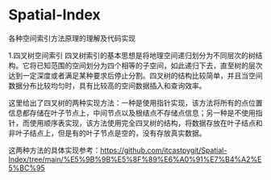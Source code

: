 # Spatial-Index
各种空间索引方法原理的理解及代码实现

1.四叉树空间索引
  四叉树索引的基本思想是将地理空间递归划分为不同层次的树结构。它将已知范围的空间划分为四个相等的子空间，如此递归下去，直至树的层次达到一定深度或者满足某种要求后停止分割。四叉树的结构比较简单，并且当空间数据分布比较均匀时，具有比较高的空间数据插入和查询效率。
  
  这里给出了四叉树的两种实现方法：一种是使用指针实现，该方法将所有的点位置信息都存储在叶子节点上，中间节点以及根结点不存储点信息；另一种是不使用指针，而使用顺序表实现，该方法使用完全四叉树的结构，将数据存放在叶子结点和非叶子结点上，但是有的叶子节点是空的，没有存放真实数据。
  
  这两种方法的具体实现参考：https://github.com/itcastpygit/Spatial-Index/tree/main/%E5%9B%9B%E5%8F%89%E6%A0%91%E7%B4%A2%E5%BC%95
  
